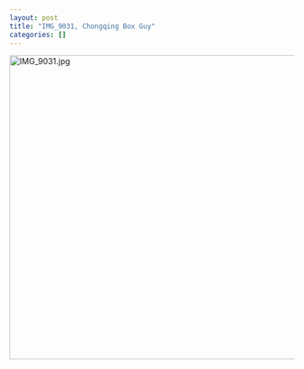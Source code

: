 ```yaml
---
layout: post
title: "IMG_9031, Chongqing Box Guy"
categories: []
---
```

<img alt="IMG_9031.jpg" src="http://www.botzilla.com/blog/pix2009/IMG_9031.jpg" width="807" height="538" border="0" />


<!--more-->

